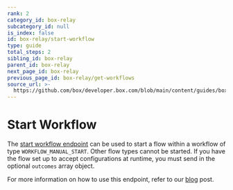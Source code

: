 ```yaml
---
rank: 2
category_id: box-relay
subcategory_id: null
is_index: false
id: box-relay/start-workflow
type: guide
total_steps: 2
sibling_id: box-relay
parent_id: box-relay
next_page_id: box-relay
previous_page_id: box-relay/get-workflows
source_url: >-
  https://github.com/box/developer.box.com/blob/main/content/guides/box-relay/start-workflow.md
---
```

# Start Workflow

The [start workflow endpoint][start] can be used to start a flow within a
workflow of type `WORKFLOW_MANUAL_START`. Other flow types cannot be started.
If you have the flow set up to accept configurations at runtime, you must send
in the optional `outcomes` array object.

<Message type='notice'>

For more information on how to use this endpoint, refer to our [blog][blog]
post.

</Message>

<Samples id='post_workflows_id_start' >

</Samples>

[start]: e://post-workflows-id-start
[blog]: https://medium.com/box-developer-blog/manual-start-workflow-api-box-relay-4f8d0f51b7a4